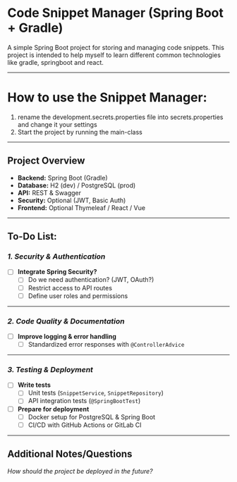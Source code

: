 # **Code Snippet Manager (Spring Boot + Gradle)**

A simple Spring Boot project for storing and managing code snippets. This project is intended to help myself to learn different
common technologies like gradle, springboot and react.

---

# How to use the Snippet Manager:

1. rename the development.secrets.properties file into secrets.properties and change it your settings
2. Start the project by running the main-class

---

## **Project Overview**
- **Backend:** Spring Boot (Gradle)
- **Database:** H2 (dev) / PostgreSQL (prod)
- **API:** REST & Swagger
- **Security:** Optional (JWT, Basic Auth)
- **Frontend:** Optional Thymeleaf / React / Vue

---

## **To-Do List:**

### *1. Security & Authentication*
- [ ] **Integrate Spring Security?**
  - [ ] Do we need authentication? (JWT, OAuth?)
  - [ ] Restrict access to API routes
  - [ ] Define user roles and permissions

---  

### *2. Code Quality & Documentation*
- [ ] **Improve logging & error handling**
  - [ ] Standardized error responses with `@ControllerAdvice`

---  

### *3. Testing & Deployment*
- [ ] **Write tests**
  - [ ] Unit tests (`SnippetService`, `SnippetRepository`)
  - [ ] API integration tests (`@SpringBootTest`)

- [ ] **Prepare for deployment**
  - [ ] Docker setup for PostgreSQL & Spring Boot
  - [ ] CI/CD with GitHub Actions or GitLab CI

---  

## **Additional Notes/Questions**
*How should the project be deployed in the future?*
